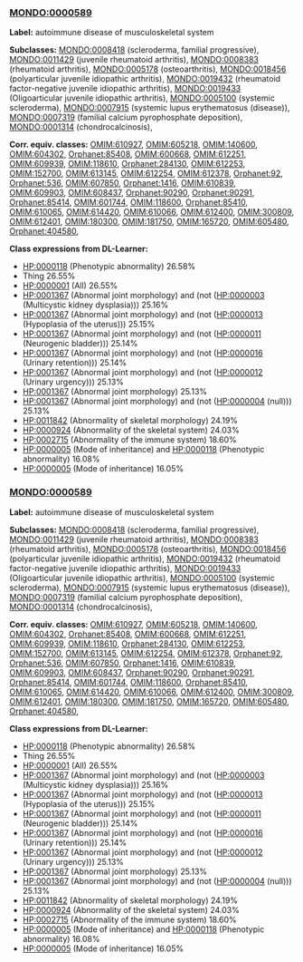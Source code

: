 
### [MONDO:0000589](http://purl.obolibrary.org/obo/MONDO_0000589)
**Label:** autoimmune disease of musculoskeletal system

**Subclasses:** [MONDO:0008418](http://purl.obolibrary.org/obo/MONDO_0008418) (scleroderma, familial progressive), [MONDO:0011429](http://purl.obolibrary.org/obo/MONDO_0011429) (juvenile rheumatoid arthritis), [MONDO:0008383](http://purl.obolibrary.org/obo/MONDO_0008383) (rheumatoid arthritis), [MONDO:0005178](http://purl.obolibrary.org/obo/MONDO_0005178) (osteoarthritis), [MONDO:0018456](http://purl.obolibrary.org/obo/MONDO_0018456) (polyarticular juvenile idiopathic arthritis), [MONDO:0019432](http://purl.obolibrary.org/obo/MONDO_0019432) (rheumatoid factor-negative juvenile idiopathic arthritis), [MONDO:0019433](http://purl.obolibrary.org/obo/MONDO_0019433) (Oligoarticular juvenile idiopathic arthritis), [MONDO:0005100](http://purl.obolibrary.org/obo/MONDO_0005100) (systemic scleroderma), [MONDO:0007915](http://purl.obolibrary.org/obo/MONDO_0007915) (systemic lupus erythematosus (disease)), [MONDO:0007319](http://purl.obolibrary.org/obo/MONDO_0007319) (familial calcium pyrophosphate deposition), [MONDO:0001314](http://purl.obolibrary.org/obo/MONDO_0001314) (chondrocalcinosis), 

**Corr. equiv. classes:** [OMIM:610927](http://purl.obolibrary.org/obo/OMIM_610927), [OMIM:605218](http://purl.obolibrary.org/obo/OMIM_605218), [OMIM:140600](http://purl.obolibrary.org/obo/OMIM_140600), [OMIM:604302](http://purl.obolibrary.org/obo/OMIM_604302), [Orphanet:85408](http://www.orpha.net/ORDO/Orphanet_85408), [OMIM:600668](http://purl.obolibrary.org/obo/OMIM_600668), [OMIM:612251](http://purl.obolibrary.org/obo/OMIM_612251), [OMIM:609939](http://purl.obolibrary.org/obo/OMIM_609939), [OMIM:118610](http://purl.obolibrary.org/obo/OMIM_118610), [Orphanet:284130](http://www.orpha.net/ORDO/Orphanet_284130), [OMIM:612253](http://purl.obolibrary.org/obo/OMIM_612253), [OMIM:152700](http://purl.obolibrary.org/obo/OMIM_152700), [OMIM:613145](http://purl.obolibrary.org/obo/OMIM_613145), [OMIM:612254](http://purl.obolibrary.org/obo/OMIM_612254), [OMIM:612378](http://purl.obolibrary.org/obo/OMIM_612378), [Orphanet:92](http://www.orpha.net/ORDO/Orphanet_92), [Orphanet:536](http://www.orpha.net/ORDO/Orphanet_536), [OMIM:607850](http://purl.obolibrary.org/obo/OMIM_607850), [Orphanet:1416](http://www.orpha.net/ORDO/Orphanet_1416), [OMIM:610839](http://purl.obolibrary.org/obo/OMIM_610839), [OMIM:609903](http://purl.obolibrary.org/obo/OMIM_609903), [OMIM:608437](http://purl.obolibrary.org/obo/OMIM_608437), [Orphanet:90290](http://www.orpha.net/ORDO/Orphanet_90290), [Orphanet:90291](http://www.orpha.net/ORDO/Orphanet_90291), [Orphanet:85414](http://www.orpha.net/ORDO/Orphanet_85414), [OMIM:601744](http://purl.obolibrary.org/obo/OMIM_601744), [OMIM:118600](http://purl.obolibrary.org/obo/OMIM_118600), [Orphanet:85410](http://www.orpha.net/ORDO/Orphanet_85410), [OMIM:610065](http://purl.obolibrary.org/obo/OMIM_610065), [OMIM:614420](http://purl.obolibrary.org/obo/OMIM_614420), [OMIM:610066](http://purl.obolibrary.org/obo/OMIM_610066), [OMIM:612400](http://purl.obolibrary.org/obo/OMIM_612400), [OMIM:300809](http://purl.obolibrary.org/obo/OMIM_300809), [OMIM:612401](http://purl.obolibrary.org/obo/OMIM_612401), [OMIM:180300](http://purl.obolibrary.org/obo/OMIM_180300), [OMIM:181750](http://purl.obolibrary.org/obo/OMIM_181750), [OMIM:165720](http://purl.obolibrary.org/obo/OMIM_165720), [OMIM:605480](http://purl.obolibrary.org/obo/OMIM_605480), [Orphanet:404580](http://www.orpha.net/ORDO/Orphanet_404580), 

**Class expressions from DL-Learner:**

- [HP:0000118](http://purl.obolibrary.org/obo/HP_0000118) (Phenotypic abnormality) 26.58%
- Thing 26.55%
- [HP:0000001](http://purl.obolibrary.org/obo/HP_0000001) (All) 26.55%
- [HP:0001367](http://purl.obolibrary.org/obo/HP_0001367) (Abnormal joint morphology) and (not ([HP:0000003](http://purl.obolibrary.org/obo/HP_0000003) (Multicystic kidney dysplasia))) 25.16%
- [HP:0001367](http://purl.obolibrary.org/obo/HP_0001367) (Abnormal joint morphology) and (not ([HP:0000013](http://purl.obolibrary.org/obo/HP_0000013) (Hypoplasia of the uterus))) 25.15%
- [HP:0001367](http://purl.obolibrary.org/obo/HP_0001367) (Abnormal joint morphology) and (not ([HP:0000011](http://purl.obolibrary.org/obo/HP_0000011) (Neurogenic bladder))) 25.14%
- [HP:0001367](http://purl.obolibrary.org/obo/HP_0001367) (Abnormal joint morphology) and (not ([HP:0000016](http://purl.obolibrary.org/obo/HP_0000016) (Urinary retention))) 25.14%
- [HP:0001367](http://purl.obolibrary.org/obo/HP_0001367) (Abnormal joint morphology) and (not ([HP:0000012](http://purl.obolibrary.org/obo/HP_0000012) (Urinary urgency))) 25.13%
- [HP:0001367](http://purl.obolibrary.org/obo/HP_0001367) (Abnormal joint morphology) 25.13%
- [HP:0001367](http://purl.obolibrary.org/obo/HP_0001367) (Abnormal joint morphology) and (not ([HP:0000004](http://purl.obolibrary.org/obo/HP_0000004) (null))) 25.13%
- [HP:0011842](http://purl.obolibrary.org/obo/HP_0011842) (Abnormality of skeletal morphology) 24.19%
- [HP:0000924](http://purl.obolibrary.org/obo/HP_0000924) (Abnormality of the skeletal system) 24.03%
- [HP:0002715](http://purl.obolibrary.org/obo/HP_0002715) (Abnormality of the immune system) 18.60%
- [HP:0000005](http://purl.obolibrary.org/obo/HP_0000005) (Mode of inheritance) and [HP:0000118](http://purl.obolibrary.org/obo/HP_0000118) (Phenotypic abnormality) 16.08%
- [HP:0000005](http://purl.obolibrary.org/obo/HP_0000005) (Mode of inheritance) 16.05%



### [MONDO:0000589](http://purl.obolibrary.org/obo/MONDO_0000589)
**Label:** autoimmune disease of musculoskeletal system

**Subclasses:** [MONDO:0008418](http://purl.obolibrary.org/obo/MONDO_0008418) (scleroderma, familial progressive), [MONDO:0011429](http://purl.obolibrary.org/obo/MONDO_0011429) (juvenile rheumatoid arthritis), [MONDO:0008383](http://purl.obolibrary.org/obo/MONDO_0008383) (rheumatoid arthritis), [MONDO:0005178](http://purl.obolibrary.org/obo/MONDO_0005178) (osteoarthritis), [MONDO:0018456](http://purl.obolibrary.org/obo/MONDO_0018456) (polyarticular juvenile idiopathic arthritis), [MONDO:0019432](http://purl.obolibrary.org/obo/MONDO_0019432) (rheumatoid factor-negative juvenile idiopathic arthritis), [MONDO:0019433](http://purl.obolibrary.org/obo/MONDO_0019433) (Oligoarticular juvenile idiopathic arthritis), [MONDO:0005100](http://purl.obolibrary.org/obo/MONDO_0005100) (systemic scleroderma), [MONDO:0007915](http://purl.obolibrary.org/obo/MONDO_0007915) (systemic lupus erythematosus (disease)), [MONDO:0007319](http://purl.obolibrary.org/obo/MONDO_0007319) (familial calcium pyrophosphate deposition), [MONDO:0001314](http://purl.obolibrary.org/obo/MONDO_0001314) (chondrocalcinosis), 

**Corr. equiv. classes:** [OMIM:610927](http://purl.obolibrary.org/obo/OMIM_610927), [OMIM:605218](http://purl.obolibrary.org/obo/OMIM_605218), [OMIM:140600](http://purl.obolibrary.org/obo/OMIM_140600), [OMIM:604302](http://purl.obolibrary.org/obo/OMIM_604302), [Orphanet:85408](http://www.orpha.net/ORDO/Orphanet_85408), [OMIM:600668](http://purl.obolibrary.org/obo/OMIM_600668), [OMIM:612251](http://purl.obolibrary.org/obo/OMIM_612251), [OMIM:609939](http://purl.obolibrary.org/obo/OMIM_609939), [OMIM:118610](http://purl.obolibrary.org/obo/OMIM_118610), [Orphanet:284130](http://www.orpha.net/ORDO/Orphanet_284130), [OMIM:612253](http://purl.obolibrary.org/obo/OMIM_612253), [OMIM:152700](http://purl.obolibrary.org/obo/OMIM_152700), [OMIM:613145](http://purl.obolibrary.org/obo/OMIM_613145), [OMIM:612254](http://purl.obolibrary.org/obo/OMIM_612254), [OMIM:612378](http://purl.obolibrary.org/obo/OMIM_612378), [Orphanet:92](http://www.orpha.net/ORDO/Orphanet_92), [Orphanet:536](http://www.orpha.net/ORDO/Orphanet_536), [OMIM:607850](http://purl.obolibrary.org/obo/OMIM_607850), [Orphanet:1416](http://www.orpha.net/ORDO/Orphanet_1416), [OMIM:610839](http://purl.obolibrary.org/obo/OMIM_610839), [OMIM:609903](http://purl.obolibrary.org/obo/OMIM_609903), [OMIM:608437](http://purl.obolibrary.org/obo/OMIM_608437), [Orphanet:90290](http://www.orpha.net/ORDO/Orphanet_90290), [Orphanet:90291](http://www.orpha.net/ORDO/Orphanet_90291), [Orphanet:85414](http://www.orpha.net/ORDO/Orphanet_85414), [OMIM:601744](http://purl.obolibrary.org/obo/OMIM_601744), [OMIM:118600](http://purl.obolibrary.org/obo/OMIM_118600), [Orphanet:85410](http://www.orpha.net/ORDO/Orphanet_85410), [OMIM:610065](http://purl.obolibrary.org/obo/OMIM_610065), [OMIM:614420](http://purl.obolibrary.org/obo/OMIM_614420), [OMIM:610066](http://purl.obolibrary.org/obo/OMIM_610066), [OMIM:612400](http://purl.obolibrary.org/obo/OMIM_612400), [OMIM:300809](http://purl.obolibrary.org/obo/OMIM_300809), [OMIM:612401](http://purl.obolibrary.org/obo/OMIM_612401), [OMIM:180300](http://purl.obolibrary.org/obo/OMIM_180300), [OMIM:181750](http://purl.obolibrary.org/obo/OMIM_181750), [OMIM:165720](http://purl.obolibrary.org/obo/OMIM_165720), [OMIM:605480](http://purl.obolibrary.org/obo/OMIM_605480), [Orphanet:404580](http://www.orpha.net/ORDO/Orphanet_404580), 

**Class expressions from DL-Learner:**

- [HP:0000118](http://purl.obolibrary.org/obo/HP_0000118) (Phenotypic abnormality) 26.58%
- Thing 26.55%
- [HP:0000001](http://purl.obolibrary.org/obo/HP_0000001) (All) 26.55%
- [HP:0001367](http://purl.obolibrary.org/obo/HP_0001367) (Abnormal joint morphology) and (not ([HP:0000003](http://purl.obolibrary.org/obo/HP_0000003) (Multicystic kidney dysplasia))) 25.16%
- [HP:0001367](http://purl.obolibrary.org/obo/HP_0001367) (Abnormal joint morphology) and (not ([HP:0000013](http://purl.obolibrary.org/obo/HP_0000013) (Hypoplasia of the uterus))) 25.15%
- [HP:0001367](http://purl.obolibrary.org/obo/HP_0001367) (Abnormal joint morphology) and (not ([HP:0000011](http://purl.obolibrary.org/obo/HP_0000011) (Neurogenic bladder))) 25.14%
- [HP:0001367](http://purl.obolibrary.org/obo/HP_0001367) (Abnormal joint morphology) and (not ([HP:0000016](http://purl.obolibrary.org/obo/HP_0000016) (Urinary retention))) 25.14%
- [HP:0001367](http://purl.obolibrary.org/obo/HP_0001367) (Abnormal joint morphology) and (not ([HP:0000012](http://purl.obolibrary.org/obo/HP_0000012) (Urinary urgency))) 25.13%
- [HP:0001367](http://purl.obolibrary.org/obo/HP_0001367) (Abnormal joint morphology) 25.13%
- [HP:0001367](http://purl.obolibrary.org/obo/HP_0001367) (Abnormal joint morphology) and (not ([HP:0000004](http://purl.obolibrary.org/obo/HP_0000004) (null))) 25.13%
- [HP:0011842](http://purl.obolibrary.org/obo/HP_0011842) (Abnormality of skeletal morphology) 24.19%
- [HP:0000924](http://purl.obolibrary.org/obo/HP_0000924) (Abnormality of the skeletal system) 24.03%
- [HP:0002715](http://purl.obolibrary.org/obo/HP_0002715) (Abnormality of the immune system) 18.60%
- [HP:0000005](http://purl.obolibrary.org/obo/HP_0000005) (Mode of inheritance) and [HP:0000118](http://purl.obolibrary.org/obo/HP_0000118) (Phenotypic abnormality) 16.08%
- [HP:0000005](http://purl.obolibrary.org/obo/HP_0000005) (Mode of inheritance) 16.05%


